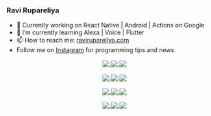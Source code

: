 ### Ravi Rupareliya

- 🔭 Currently working on React Native | Android | Actions on Google
- 🌱 I’m currently learning Alexa | Voice | Flutter
- 📫 How to reach me: [ravirupareliya.com](https://ravirupareliya.com)
- Follow me on [Instagram](https://www.instagram.com/ravi.rupareliya/) for programming tips and news.

<a href="https://www.instagram.com/ravi.rupareliya/" target="_blank">
<!-- insta-feed:START-->
<p align="center">
<img align="center" src=https://scontent-atl3-1.cdninstagram.com/v/t51.2885-15/e35/s150x150/122425343_1572645589603046_1626634953961554534_n.jpg?tp=1&_nc_ht=scontent-atl3-1.cdninstagram.com&_nc_cat=102&_nc_ohc=QiGWbV-CbxwAX_FFy1D&edm=ABfd0MgAAAAA&ccb=7-4&oh=a3e5b19563e63b2bbc486ec2c5a0ca4d&oe=60953901&_nc_sid=7bff83 />
<img align="center" src=https://scontent-atl3-1.cdninstagram.com/v/t51.2885-15/e35/s150x150/119738360_171946631175661_8308691936849414239_n.jpg?tp=1&_nc_ht=scontent-atl3-1.cdninstagram.com&_nc_cat=101&_nc_ohc=7vA2QLfvU80AX8bVJyT&edm=ABfd0MgAAAAA&ccb=7-4&oh=da75ec2de183033bdf85d8ba614c497b&oe=6092A01D&_nc_sid=7bff83 />
<img align="center" src=https://scontent-atl3-1.cdninstagram.com/v/t51.2885-15/e35/s150x150/119471335_3325605627530848_5783608158621298966_n.jpg?tp=1&_nc_ht=scontent-atl3-1.cdninstagram.com&_nc_cat=104&_nc_ohc=JPAr-mIEv_sAX9jsMNt&edm=ABfd0MgAAAAA&ccb=7-4&oh=e4178db8327a54e855f539f9b0c694e6&oe=60938201&_nc_sid=7bff83 />
</p>
<p align="center">
<img align="center" src=https://scontent-atl3-1.cdninstagram.com/v/t51.2885-15/e35/s150x150/118735524_155532192843864_2438830621806811548_n.jpg?tp=1&_nc_ht=scontent-atl3-1.cdninstagram.com&_nc_cat=100&_nc_ohc=T191WaDrVZwAX-5d_Yo&edm=ABfd0MgAAAAA&ccb=7-4&oh=76ca32da08bef0e0b0b917331c37352c&oe=60960D6E&_nc_sid=7bff83 />
<img align="center" src=https://scontent-atl3-1.cdninstagram.com/v/t51.2885-15/e35/s150x150/118358282_793232521422249_4194198869826492121_n.jpg?tp=1&_nc_ht=scontent-atl3-1.cdninstagram.com&_nc_cat=109&_nc_ohc=NjMSZI4Nn3IAX-NRAcJ&edm=ABfd0MgAAAAA&ccb=7-4&oh=0266639df4691b51d617273de5630c19&oe=6095437C&_nc_sid=7bff83 />
<img align="center" src=https://scontent-atl3-1.cdninstagram.com/v/t51.2885-15/e35/s150x150/118083536_653646245259286_4437462516989252087_n.jpg?tp=1&_nc_ht=scontent-atl3-1.cdninstagram.com&_nc_cat=110&_nc_ohc=RE6zt4uD-_sAX_mCq85&edm=ABfd0MgAAAAA&ccb=7-4&oh=871a927364725ab24b5c5e3169399132&oe=6094835C&_nc_sid=7bff83 />
</p>
<p align="center">
<img align="center" src=https://scontent-atl3-1.cdninstagram.com/v/t51.2885-15/e35/s150x150/118175330_604822603490734_6882222491011634628_n.jpg?tp=1&_nc_ht=scontent-atl3-1.cdninstagram.com&_nc_cat=110&_nc_ohc=bzfnXT2n0dQAX_ttuyv&edm=ABfd0MgAAAAA&ccb=7-4&oh=d1f873bb84641b97e3e8f180bdf7954f&oe=60957D37&_nc_sid=7bff83 />
<img align="center" src=https://scontent-atl3-1.cdninstagram.com/v/t51.2885-15/e35/s150x150/117801930_118850686597100_8281062695853943386_n.jpg?tp=1&_nc_ht=scontent-atl3-1.cdninstagram.com&_nc_cat=108&_nc_ohc=DnkACaldkYcAX-Tt8Sm&edm=ABfd0MgAAAAA&ccb=7-4&oh=d4e1683606d32b971ed094cc815bf280&oe=60932A40&_nc_sid=7bff83 />
<img align="center" src=https://scontent-atl3-1.cdninstagram.com/v/t51.2885-15/e35/s150x150/117867292_2771207523148452_3241414180657952736_n.jpg?tp=1&_nc_ht=scontent-atl3-1.cdninstagram.com&_nc_cat=100&_nc_ohc=sKFvAMfGlxgAX_TOUeC&edm=ABfd0MgAAAAA&ccb=7-4&oh=e6e6ede209bbcf5f2393ce80fd20f73e&oe=60952221&_nc_sid=7bff83 />
</p>
<p align="center">
<img align="center" src=https://scontent-atl3-1.cdninstagram.com/v/t51.2885-15/e35/s150x150/117931678_793632161399712_7562658963115355616_n.jpg?tp=1&_nc_ht=scontent-atl3-1.cdninstagram.com&_nc_cat=100&_nc_ohc=J2ChaIojsQMAX8HF0hW&edm=ABfd0MgAAAAA&ccb=7-4&oh=9e5e7733a61c675f458bc7f3ea708977&oe=60958CB7&_nc_sid=7bff83 />
<img align="center" src=https://scontent-atl3-1.cdninstagram.com/v/t51.2885-15/e35/s150x150/117747115_220949032661980_1081920512424702093_n.jpg?tp=1&_nc_ht=scontent-atl3-1.cdninstagram.com&_nc_cat=104&_nc_ohc=bBkCFEKrPTMAX8vyWdQ&edm=ABfd0MgAAAAA&ccb=7-4&oh=478fe9f3af2a0d2a7988866a9a16db30&oe=609369D6&_nc_sid=7bff83 />
<img align="center" src=https://scontent-atl3-1.cdninstagram.com/v/t51.2885-15/e35/s150x150/117564950_167171931547080_7523565149947571776_n.jpg?tp=1&_nc_ht=scontent-atl3-1.cdninstagram.com&_nc_cat=100&_nc_ohc=e8BIctrdDzIAX8wL0Zl&edm=ABfd0MgAAAAA&ccb=7-4&oh=4606d7bc245b34f9b344a5934cee50fa&oe=6096295D&_nc_sid=7bff83 />
</p>

<!-- insta-feed:END-->
</a>
